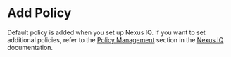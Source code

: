 # Add Policy

Default policy is added when you set up Nexus IQ. If you want to set additional policies, refer to the [Policy Management](https://help.sonatype.com/iqserver/reporting/dashboard) section in the [Nexus IQ](https://help.sonatype.com/iqserver) documentation.  